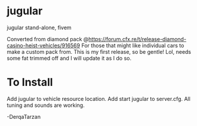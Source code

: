 # jugular
jugular stand-alone, fivem

Converted from diamond pack @https://forum.cfx.re/t/release-diamond-casino-heist-vehicles/916569 For those that might like individual cars to make a custom pack from. This is my first release, so be gentle! Lol, needs some fat trimmed off and I will update it as I do so. 


# To Install

Add jugular to vehicle resource location. Add start jugular to server.cfg. All tuning and sounds are working. 


-DerqaTarzan
